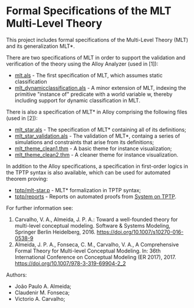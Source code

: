 # Formal Specifications of the MLT Multi-Level Theory

This project includes formal specifications of the Multi-Level Theory (MLT) and its generalization MLT*.

There are two specifications of MLT in order to support the validation and verification of the theory using the Alloy Analyzer (used in [1]):

* [mlt.als](mlt.als) - The first specification of MLT, which assumes static classification
* [mlt_dynamicclassification.als](mlt_dynamicclassification.als) - A minor extension of MLT, indexing the primitive "instance of" predicate with a world variable w, thereby including support for dynamic classification in MLT.

There is also a specification of MLT* in Alloy comprising the following files (used in [2]):

* [mlt_star.als](mlt_star.als) - The specification of MLT* containing all of its definitions;
* [mlt_star_validation.als](mlt_star_validation.als) - The validation of MLT*, containg a series of simulations and constraints that arise from its definitions;
* [mlt_theme_clean1.thm](mlt_theme_clean1.thm) - A basic theme for instance visualization;
* [mlt_theme_clean2.thm](mlt_theme_clean2.thm) - A cleaner theme for instance visualization.

In addition to the Alloy specifications, a specification in first-order logics in the TPTP syntax is also available, which can be used for automated theorem proving:

* [tptp/mlt-star.p](tptp/mlt-star.p) - MLT* formalization in TPTP syntax;
* [tptp/reports](tptp/reports) - Reports on automated proofs from [System on TPTP](http://www.tptp.org/cgi-bin/SystemOnTPTP).

For further information see:
1. Carvalho, V. A., Almeida, J. P. A.: Toward a well-founded theory for multi-level conceptual modeling. Software & Systems Modeling, Springer Berlin Heidelberg, 2016. https://doi.org/10.1007/s10270-016-0538-9
2. Almeida, J. P. A., Fonseca, C. M., Carvalho, V. A., A Comprehensive Formal Theory for Multi-level Conceptual Modeling. In: 36th International Conference on Conceptual Modeling (ER 2017), 2017. https://doi.org/10.1007/978-3-319-69904-2_2

Authors:
* João Paulo A. Almeida;
* Claudenir M. Fonseca;
* Victorio A. Carvalho;

